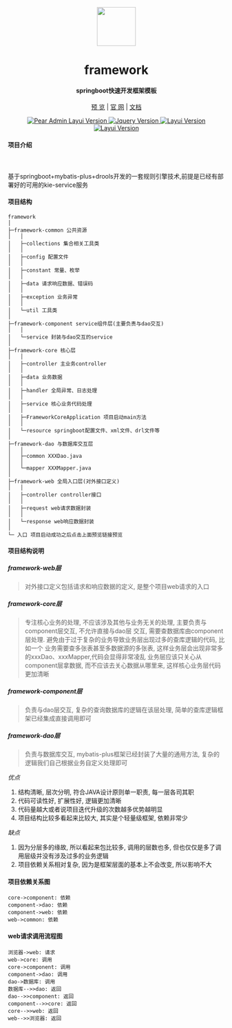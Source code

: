 <div align="center">
<br/>
<br/>
<img src="https://pandao.github.io/editor.md/images/logos/editormd-logo-180x180.png" width="90px" style="margin-top:30px;"/>
  <h1 align="center">
    framework
  </h1>
  <h4 align="center">
    springboot快速开发框架模板
  </h4> 

[预 览](http://localhost:8080/swagger-ui.html)   |   [官 网](http://www.XXX.com/)   |  [文档](http://10.142.146.37:8081/rule-engine/ibss-rule-core/tree/master/rule-web/README.md)


</div>
<div align="center">
<p align="center">
    <a href="#">
        <img src="https://img.shields.io/badge/framework-1.0.0-green" alt="Pear Admin Layui Version">
    </a>
    <a href="#">
        <img src="https://img.shields.io/badge/spring--boot-2.5.0-green" alt="Jquery Version">
    </a>
    <a href="#">
        <img src="https://img.shields.io/badge/mybatis--plus-3.4.1-green" alt="Layui Version">
    </a>
    <a href="#">
        <img src="https://img.shields.io/badge/springfox--swagger2-2.9.2-green" alt="Layui Version">
    </a>
</p>
</div>


#### 项目介绍

<p style="padding:10px;"  width="90%">

基于springboot+mybatis-plus+drools开发的一套规则引擎技术,前提是已经有部署好的可用的kie-service服务

</p>

#### 项目结构

```
framework
│
├─framework-common 公共资源
│	│
│	├─collections 集合相关工具类
│	│
│	├─config 配置文件
│	│
│	├─constant 常量、枚举
│	│
│	├─data 请求响应数据、错误码
│	│
│	├─exception 业务异常
│	│
│	└─util 工具类
│
├─framework-component service组件层(主要负责与dao交互)
│	│
│	└─service 封装与dao交互的service
│
├─framework-core 核心层
│	│
│	├─controller 主业务controller
│	│
│	├─data 业务数据
│	│
│	├─handler 全局异常、日志处理
│	│
│	├─service 核心业务代码处理
│	│
│	├─FrameworkCoreApplication 项目启动main方法
│	│
│	└─resource springboot配置文件、xml文件、drl文件等
│
├─framework-dao 与数据库交互层
│	│
│	├─common XXXDao.java
│	│
│	└─mapper XXXMapper.java
│
├─framework-web 全局入口层(对外接口定义)
│	│
│	├─controller controller接口
│	│
│	├─request web请求数据封装
│	│
│	└─response web响应数据封装
│
└─ 入口 项目启动成功之后点击上面预览链接预览
```

#### 项目结构说明

##### framework-web层

> 对外接口定义包括请求和响应数据的定义, 是整个项目web请求的入口

##### framework-core层

> 专注核心业务的处理, 不应该涉及其他与业务无关的处理, 主要负责与component层交互, 不允许直接与dao层
> 交互, 需要查数据库由component层处理. 避免由于过于复杂的业务导致业务层出现过多的查库逻辑的代码, 比如一个
> 业务需要查多张表甚至多数据源的多张表, 这样业务层会出现非常多的xxxDao、xxxMapper,代码会显得非常凌乱 
> 业务层应该只关心从component层拿数据, 而不应该去关心数据从哪里来, 这样核心业务层代码更加清晰

##### framework-component层

> 负责与dao层交互, 复杂的查询数据库的逻辑在该层处理, 简单的查库逻辑框架已经集成直接调用即可

##### framework-dao层

> 负责与数据库交互, mybatis-plus框架已经封装了大量的通用方法, 复杂的逻辑我们自己根据业务自定义处理即可

_优点_

1. 结构清晰, 层次分明, 符合JAVA设计原则单一职责, 每一层各司其职
2. 代码可读性好, 扩展性好, 逻辑更加清晰
3. 代码量越大或者说项目迭代升级的次数越多优势越明显
4. 项目结构比较多看起来比较大, 其实是个轻量级框架, 依赖非常少

_缺点_
1. 因为分层多的缘故, 所以看起来包比较多, 调用的层数也多, 但也仅仅是多了调用层级并没有涉及过多的业务逻辑
3. 项目依赖关系相对复杂, 因为是框架层面的基本上不会改变, 所以影响不大

#### 项目依赖关系图

```seq
core->component: 依赖
component->dao: 依赖
component->web: 依赖
web->common: 依赖
```

#### web请求调用流程图

```seq
浏览器->web: 请求
web->core: 调用
core->component: 调用
component->dao: 调用
dao->数据库: 调用
数据库-->>dao: 返回
dao-->>component: 返回
component-->>core: 返回
core-->>web: 返回
web-->>浏览器: 返回
```